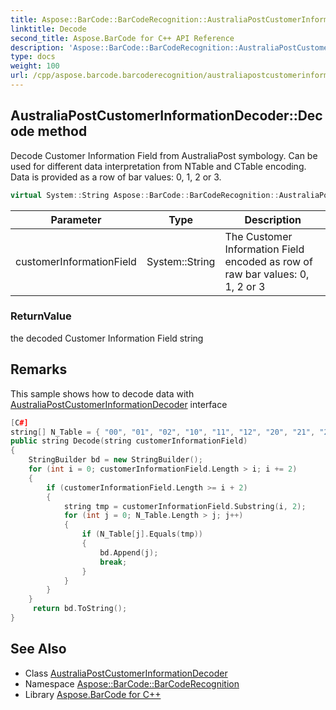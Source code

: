```yaml
---
title: Aspose::BarCode::BarCodeRecognition::AustraliaPostCustomerInformationDecoder::Decode method
linktitle: Decode
second_title: Aspose.BarCode for C++ API Reference
description: 'Aspose::BarCode::BarCodeRecognition::AustraliaPostCustomerInformationDecoder::Decode method. Decode Customer Information Field from AustraliaPost symbology. Can be used for different data interpretation from NTable and CTable encoding. Data is provided as a row of bar values: 0, 1, 2 or 3 in C++.'
type: docs
weight: 100
url: /cpp/aspose.barcode.barcoderecognition/australiapostcustomerinformationdecoder/decode/
---
```

## AustraliaPostCustomerInformationDecoder::Decode method


Decode Customer Information Field from AustraliaPost symbology. Can be used for different data interpretation from NTable and CTable encoding. Data is provided as a row of bar values: 0, 1, 2 or 3.

```cpp
virtual System::String Aspose::BarCode::BarCodeRecognition::AustraliaPostCustomerInformationDecoder::Decode(System::String customerInformationField)=0
```


| Parameter | Type | Description |
| --- | --- | --- |
| customerInformationField | System::String | The Customer Information Field encoded as row of raw bar values: 0, 1, 2 or 3 |

### ReturnValue

the decoded Customer Information Field string
## Remarks



This sample shows how to decode data with [AustraliaPostCustomerInformationDecoder](../) interface 
```cpp
[C#]
string[] N_Table = { "00", "01", "02", "10", "11", "12", "20", "21", "22", "30" };
public string Decode(string customerInformationField)
{
    StringBuilder bd = new StringBuilder();
    for (int i = 0; customerInformationField.Length > i; i += 2)
    {
        if (customerInformationField.Length >= i + 2)
        {
            string tmp = customerInformationField.Substring(i, 2);
            for (int j = 0; N_Table.Length > j; j++)
            {
                if (N_Table[j].Equals(tmp))
                {
                    bd.Append(j);
                    break;
                }
            }
        }
    }
     return bd.ToString();
}
```

## See Also

* Class [AustraliaPostCustomerInformationDecoder](../)
* Namespace [Aspose::BarCode::BarCodeRecognition](../../)
* Library [Aspose.BarCode for C++](../../../)
